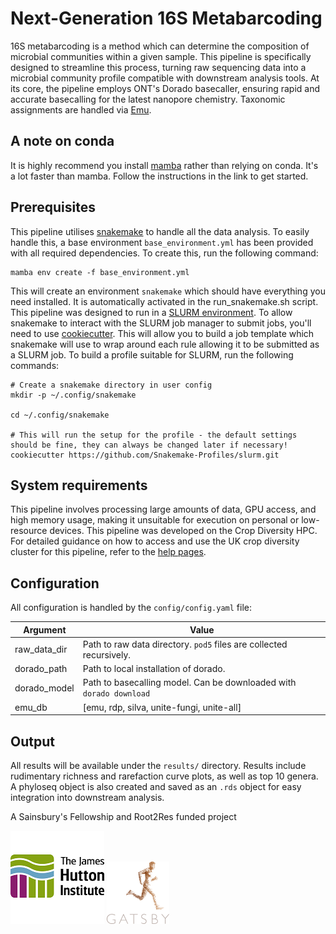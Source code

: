 # Next-Generation 16S Metabarcoding

16S metabarcoding is a method which can determine the composition of microbial communities within a given sample.
This pipeline is specifically designed to streamline this process, turning raw sequencing data into a microbial community profile compatible with downstream analysis tools.
At its core, the pipeline employs ONT's Dorado basecaller, ensuring rapid and accurate basecalling for the latest nanopore chemistry.
Taxonomic assignments are handled via [Emu](https://gitlab.com/treangenlab/emu).

## A note on conda

It is highly recommend you install [mamba](https://github.com/conda-forge/miniforge#mambaforge) rather than relying on conda.
It's a lot faster than mamba.
Follow the instructions in the link to get started.

## Prerequisites 

This pipeline utilises [snakemake](https://snakemake.readthedocs.io/en/stable/) to handle all the data analysis.
To easily handle this, a base environment `base_environment.yml` has been provided with all required dependencies.
To create this, run the following command:

```
mamba env create -f base_environment.yml
```

This will create an environment `snakemake` which should have everything you need installed.
It is automatically activated in the run_snakemake.sh script.
This pipeline was designed to run in a [SLURM environment](https://slurm.schedmd.com/documentation.html).
To allow snakemake to interact with the SLURM job manager to submit jobs, you'll need to use [cookiecutter](https://github.com/cookiecutter/cookiecutter).
This will allow you to build a job template which snakemake will use to wrap around each rule allowing it to be submitted as a SLURM job. To build a profile suitable for SLURM, run the following commands:

```
# Create a snakemake directory in user config
mkdir -p ~/.config/snakemake

cd ~/.config/snakemake

# This will run the setup for the profile - the default settings should be fine, they can always be changed later if necessary!
cookiecutter https://github.com/Snakemake-Profiles/slurm.git
```

## System requirements

This pipeline involves processing large amounts of data, GPU access, and high memory usage, making it unsuitable for execution on personal or low-resource devices.
This pipeline was developed on the Crop Diversity HPC.
For detailed guidance on how to access and use the UK crop diversity cluster for this pipeline, refer to the [help pages](https://help.cropdiversity.ac.uk/index.html).

## Configuration

All configuration is handled by the `config/config.yaml` file:

| Argument | Value |
| --- | --- |
| raw_data_dir | Path to raw data directory. `pod5` files are collected recursively. |
| dorado_path | Path to local installation of dorado. |
| dorado_model | Path to basecalling model. Can be downloaded with `dorado download` |
| emu_db | [emu, rdp, silva, unite-fungi, unite-all] |

## Output

All results will be available under the `results/` directory.
Results include rudimentary richness and rarefaction curve plots, as well as top 10 genera.
A phyloseq object is also created and saved as an `.rds` object for easy integration into downstream analysis.

A Sainsbury's Fellowship and Root2Res funded project

![jhi](resources/jhi_adjusted.png)
![gatsby](resource/../resources/logo-v.png)
